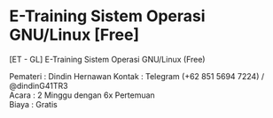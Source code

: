 # E-Training Sistem Operasi GNU/Linux [Free]
[ET - GL] E-Training Sistem Operasi GNU/Linux (Free)  

Pemateri  : Dindin Hernawan 
Kontak    : Telegram (+62 851 5694 7224) / @dindinG41TR3  
Acara     : 2 Minggu dengan 6x Pertemuan  
Biaya     : Gratis  
